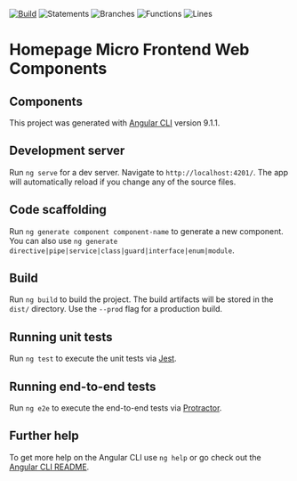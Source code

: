 [![Build](https://github.com/AAInternal/web-product-homepage-client/actions/workflows/build.yml/badge.svg)](https://github.com/AAInternal/web-product-homepage-client/actions/workflows/build.yml) ![Statements](https://img.shields.io/badge/Coverage-75.98%25-red.svg) ![Branches](https://img.shields.io/badge/Coverage-60.91%25-red.svg) ![Functions](https://img.shields.io/badge/Coverage-77.42%25-red.svg) ![Lines](https://img.shields.io/badge/Coverage-75.08%25-red.svg)

# Homepage Micro Frontend Web Components

## Components

This project was generated with [Angular CLI](https://github.com/angular/angular-cli) version 9.1.1.

## Development server

Run `ng serve` for a dev server. Navigate to `http://localhost:4201/`. The app will automatically reload if you change any of the source files.

## Code scaffolding

Run `ng generate component component-name` to generate a new component. You can also use `ng generate directive|pipe|service|class|guard|interface|enum|module`.

## Build

Run `ng build` to build the project. The build artifacts will be stored in the `dist/` directory. Use the `--prod` flag for a production build.

## Running unit tests

Run `ng test` to execute the unit tests via [Jest](https://jestjs.io/).

## Running end-to-end tests

Run `ng e2e` to execute the end-to-end tests via [Protractor](http://www.protractortest.org/).

## Further help

To get more help on the Angular CLI use `ng help` or go check out the [Angular CLI README](https://github.com/angular/angular-cli/blob/master/README.md).
